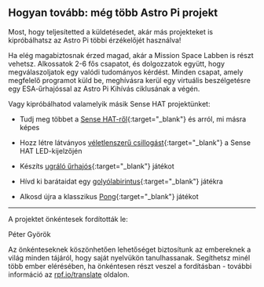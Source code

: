 ## Hogyan tovább: még több Astro Pi projekt

Most, hogy teljesítetted a küldetésedet, akár más projekteket is kipróbálhatsz az Astro Pi többi érzékelőjét használva!

Ha elég magabiztosnak érzed magad, akár a Mission Space Labben is részt vehetsz. Alkossatok 2-6 fős csapatot, és dolgozzatok együtt, hogy megválaszoljatok egy valódi tudományos kérdést. Minden csapat, amely megfelelő programot küld be, meghívásra kerül egy virtuális beszélgetésre egy ESA-űrhajóssal az Astro Pi Kihívás ciklusának a végén.

Vagy kipróbálhatod valamelyik másik Sense HAT projektünket:

+ Tudj meg többet a [Sense HAT-ről](https://projects.raspberrypi.org/en/projects/getting-started-with-the-sense-hat){:target="_blank"} és arról, mi másra képes

+ Hozz létre látványos [véletlenszerű csillogást](https://projects.raspberrypi.org/en/projects/sense-hat-random-sparkles){:target="_blank"} a Sense HAT LED-kijelzőjén

+ Készíts [ugráló űrhajós](https://projects.raspberrypi.org/en/projects/flappy-astronaut){:target="_blank"} játékot

+ Hívd ki barátaidat egy [golyólabirintus](https://projects.raspberrypi.org/en/projects/sense-hat-marble-maze){:target="_blank"} játékra

+ Alkosd újra a klasszikus [Pong](https://projects.raspberrypi.org/en/projects/sense-hat-pong){:target="_blank"} játékot

***

A projektet önkéntesek fordították le:

Péter Györök

Az önkénteseknek köszönhetően lehetőséget biztosítunk az embereknek a világ minden tájáról, hogy saját nyelvükön tanulhassanak. Segíthetsz minél több ember elérésében, ha önkéntesen részt veszel a fordításban - további információ az [rpf.io/translate](https://rpf.io/translate) oldalon.